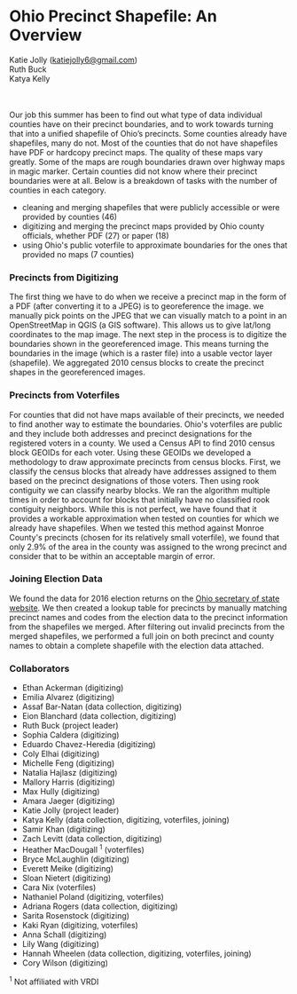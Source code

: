# Ohio Precinct Shapefile: An Overview

Katie Jolly (katiejolly6@gmail.com)
\
Ruth Buck
\
Katya Kelly



\
\
Our job this summer has been to find out what type of data individual counties have on their precinct boundaries, and to work towards turning that into a unified shapefile of Ohio’s precincts. Some counties already have shapefiles, many do not. Most of the counties that do not have shapefiles have PDF or hardcopy precinct maps. The quality of these maps vary greatly. Some of the maps are rough boundaries drawn over highway maps in magic marker. Certain counties did not know where their precinct boundaries were at all. Below is a breakdown of tasks with the number of counties in each category. 

* cleaning and merging shapefiles that were publicly accessible or were provided by counties (46)
* digitizing and merging the precinct maps provided by Ohio county officials, whether PDF (27) or paper (18)
* using Ohio's public voterfile to approximate boundaries for the ones that provided no maps (7 counties)

### Precincts from Digitizing

The first thing we have to do when we receive a precinct map in the form of a PDF (after converting it to a JPEG) is to georeference the image. we manually pick points on the JPEG that we can visually match to a point in an OpenStreetMap in QGIS (a GIS software). This allows us to give lat/long coordinates to the map image. The next step in the process is to digitize the boundaries shown in the georeferenced image. This means turning the boundaries in the image (which is a raster file) into a usable vector layer (shapefile). We aggregated 2010 census blocks to create the precinct shapes in the georeferenced images.

### Precincts from Voterfiles

For counties that did not have maps available of their precincts, we needed to find another way to estimate the boundaries. Ohio's voterfiles are public and they include both addresses and precinct designations for the registered voters in a county. We used a Census API to find 2010 census block GEOIDs for each voter. Using these GEOIDs we developed a methodology to draw approximate precincts from census blocks. First, we classify the census blocks that already have addresses assigned to them based on the precinct designations of those voters. Then using rook contiguity we can classify nearby blocks. We ran the algorithm multiple times in order to account for blocks that initially have no classified rook contiguity neighbors. While this is not perfect, we have found that it provides a workable approximation when tested on counties for which we already have shapefiles. When we tested this method against Monroe County's precincts (chosen for its relatively small voterfile), we found that only 2.9% of the area in the county was assigned to the wrong precinct and consider that to be within an acceptable margin of error.

### Joining Election Data

We found the data for 2016 election returns on the [Ohio secretary of state website](https://www.sos.state.oh.us/elections/election-results-and-data/2016-official-elections-results/). We then created a lookup table for precincts by manually matching precinct names and codes from the election data to the precinct information from the shapefiles we merged. After filtering out invalid precincts from the merged shapefiles, we performed a full join on both precinct and county names to obtain a complete shapefile with the election data attached.



### Collaborators
* Ethan Ackerman (digitizing)
* Emilia Alvarez (digitizing)
* Assaf Bar-Natan (data collection, digitizing)
* Eion Blanchard (data collection, digitizing)
* Ruth Buck (project leader)
* Sophia Caldera (digitizing)
* Eduardo Chavez-Heredia (digitizing)
* Coly Elhai (digitizing)
* Michelle Feng (digitizing)
* Natalia Hajlasz (digitizing)
* Mallory Harris (digitizing)
* Max Hully (digitizing)
* Amara Jaeger (digitizing)
* Katie Jolly (project leader)
* Katya Kelly (data collection, digitizing, voterfiles, joining)
* Samir Khan (digitizing)
* Zach Levitt (data collection, digitizing)
* Heather MacDougall <sup>1</sup> (voterfiles)
* Bryce McLaughlin (digitizing)
* Everett Meike (digitizing)
* Sloan Nietert (digitizing)
* Cara Nix (voterfiles)
* Nathaniel Poland (digitizing, voterfiles)
* Adriana Rogers (data collection, digitizing)
* Sarita Rosenstock (digitizing)
* Kaki Ryan (digitizing, voterfiles)
* Anna Schall (digitizing)
* Lily Wang (digitizing)
* Hannah Wheelen (data collection, digitizing, voterfiles, joining)
* Cory Wilson (digitizing)

<sup>1</sup> Not affiliated with VRDI
